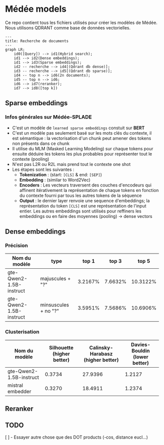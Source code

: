 # Médée models

Ce repo contient tous les fichiers utilisés pour créer les modèles de Médée.
Nous utilisons QDRANT comme base de données vectorielles.

```mermaid
---
title: Recherche de documents
---
graph LR;
    id0([Query]) --> id1(Hybrid search);
    id1 --> id2(Dense embeddings);
    id1 --> id3(Sparse embeddings);
    id2 -- recherche --> id4[(Qdrant db dense)];
    id3 -- recherche --> id5[(Qdrant db sparse)];
    id4 -- top n --> id6(2n documents);
    id5 -- top n --> id6;
    id6 --> id7(reranker);
    id7 --> id8([top k])
```

## Sparse embeddings
### Infos générales sur Médée-SPLADE
* C'est un modèle de `learned sparse embeddings` constuit sur **BERT**
* C'est un modèle pas seulement basé sur les mots clés du contexte, il est sémantique : la vectorisation d'un chunk peut amener des tokens non présents dans ce chunk
* Il utilise du MLM (Masked Learning Modeling) sur chaque tokens pour ensuite déduire les tokens les plus probables pour représenter tout le contexte (pooling)
* N'est pas L2R ou R2L mais prend tout le contexte one shot
* Les étapes sont les suivantes :
  * **Tokenization** : (start: `[CLS]` & end: `[SEP]`)
  * **Embedding** : (similar to Word2Vec)
  * **Encoders** : Les vecteurs traversent des couches d'encodeurs qui affinent itérativement la représentation de chaque tokens en fonction du contexte fourni par tous les autres tokens de la séquence
  * **Output** : le dernier layer renvoie une sequence d'embeddings; la représentation du token `[CLS]` est une représentation de l'input entier. Les autres embeddings sont utilisés pour reffiners les embeddings ou en faire des moyennes (pooling) -> dense vectors

## Dense embeddings
### Précision
| Nom du modèle | type | top 1 | top 3 | top 5 |
| --- | --- | --- | --- | --- |
| gte-Qwen2-1.5B-instruct | majuscules + "?" | 3.2167% | 7.6632% | 10.3122% |
| gte-Qwen2-1.5B-instruct | minsuscules + no "?" | 3.5951% | 7.5686% | 10.6906% |

### Clusterisation
| Nom du modèle | Silhouette (higher better) | Calinsky-Harabasz (higher better) | Davies-Bouldin (lower better) |
| --- | --- | --- | --- |
| gte-Qwen2-1.5B-instruct | 0.3734 | 27.9396 | 1.2127 |
| mistral embedder | 0.3270 | 18.4911 | 1.2374 |

## Reranker

## TODO
[ ] - Essayer autre chose que des DOT products (-cos, distance eucl...)
